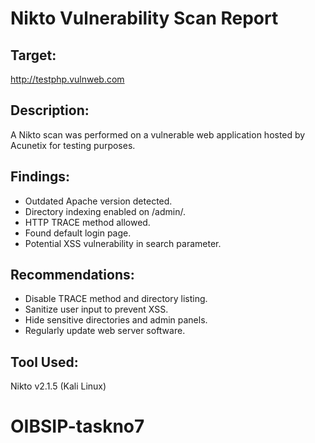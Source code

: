 # Nikto Vulnerability Scan Report

## Target:
http://testphp.vulnweb.com

## Description:
A Nikto scan was performed on a vulnerable web application hosted by Acunetix for testing purposes.

## Findings:
- Outdated Apache version detected.
- Directory indexing enabled on /admin/.
- HTTP TRACE method allowed.
- Found default login page.
- Potential XSS vulnerability in search parameter.

## Recommendations:
- Disable TRACE method and directory listing.
- Sanitize user input to prevent XSS.
- Hide sensitive directories and admin panels.
- Regularly update web server software.

## Tool Used:
Nikto v2.1.5 (Kali Linux)
# OIBSIP-taskno7
